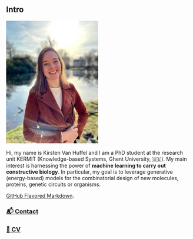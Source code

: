 ## Intro

<p align="left">
  <img src="images/IMG_0678.jpg" width="250"/>
</p>

Hi, my name is Kirsten Van Huffel and I am a PhD student at the research unit KERMIT (Knowledge-based Systems, Ghent University, 🇧🇪). My main interest is harnessing the power of **machine learning to carry out constructive biology**. In particular, my goal is to leverage generative (energy-based) models for the combinatorial design of new molecules, proteins, genetic circuits or organisms.

 
 
  [GitHub Flavored Markdown](https://guides.github.com/features/mastering-markdown/).

### [📬 Contact](https://kirstvh.github.io/contact)
### [📃 CV](https://kirstvh.github.io/CV)
 
